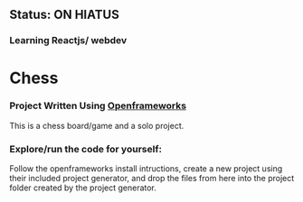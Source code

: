 ## Status: ON HIATUS 
### Learning Reactjs/ webdev

#  Chess 
### Project Written Using [Openframeworks](https://openframeworks.cc/about/)

This is a chess board/game and a solo project.


### Explore/run the code for yourself:

Follow the openframeworks install intructions, create a new project using their included project generator, and drop the files from here into the project folder created by the project generator.
